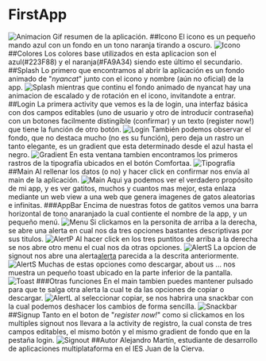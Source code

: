 # FirstApp
![Animacion](AnimationFunction.gif)
Gif resumen de la aplicación.
##Icono
El icono es un pequeño mando azul con un fondo en un tono naranja tirando a oscuro.
![Icono](icono.png)
##Colores
Los colores base utilizados en esta aplicacion son el azul(#223F88) y el naranja(#FA9A34) siendo este último el secundario.
##Splash
Lo primero que encontramos al abrir la aplicación es un fondo animado de "*nyancat*" junto con el icono y nombre (aún no oficial) de la app. 
![Splash](splash.png)
mientras que continu el fondo animado de nyancat hay una animacion de escalado y de rotación en el icono, invitandote a entrar.
##Login
La primera activity que vemos es la de login, una interfaz básica con dos campos editables (uno de usuario y otro de introducir contraseña) con un botones  facilmente distingible (confirmar) y un texto (register now!) que tiene la función de otro botón.
![Login](login.png)
También podemos observar el fondo, que no destaca mucho (no es su función), pero deja un rastro un tanto elegante, es un gradient que esta determinado desde el azul hasta el negro.
![Gradient](gradient.png)
En esta ventana tambien encontramos los primeros rastros de la tipografía ubicados en el botón Comfortaa.
![Tipografía](tipografia.png)
##Main
Al rellenar los datos (o no) y hacer click en confirmar nos envía al main de la aplicación.
![Main](main.png)
Aqui ya podemos ver el verdadero propósito de mi app, y es ver gatitos, muchos y cuantos mas mejor, esta enlaza mediante un web view a una web que genera imagenes de gatos aleatorias e infinitas.
###AppBar
Encima de nuestras fotos de gatitos vemos una barra horizontal de tono anaranjado la cual contiente el nombre de la app, y un pequeño menú.
![Menu](menu.png)
Si clickamos en la personita de arriba a la derecha, se abre una alerta en cual nos da tres opciones bastantes descriptivas por sus titulos.
![AlertP](alerta_persona.png)
Al hacer click en los tres puntitos de arriba a la derecha se nos abre otro menu el cual nos da otras opciones.
![AlertS](menu_puntos.png)
La opcion de signout nos abre una alerta[alerta](AlertP) parecida a la descrita anteriormente.
![AlertS](alerta_signout.png)
Muchas de estas opciones como descargar, about us ... nos muestra un pequeño toast ubicado en la parte inferior de la pantalla.
![Toast](toast.png)
###Otras funciones
En el main tambien puedes mantener pulsado para que te salga otra alerta la cual te da las opciones de copiar o descargar.
![AlertL](alerta_long.png)
al seleccionar copiar, se nos habrira una snackbar con la cual podemos deshacer los cambios de forma sencilla.
![Snackbar](snackbar.png)
##Signup
Tanto en el boton de "*register now!*" como si clickamos en los multiples signout nos llevara a la activity de registro, la cual consta de tres campos editables, el mismo botón y el mismo gradient de fondo que en la pestaña login.
![Signout](signout.png)
##Autor
Alejandro Martín, estudiante de desarrollo de aplicaciones multiplataforma en el IES Juan de la Cierva.
